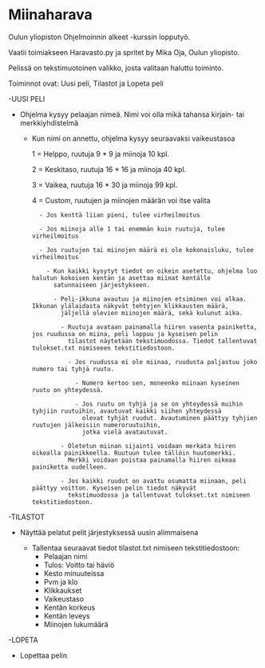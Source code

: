 # Miinaharava

Oulun yliopiston Ohjelmoinnin alkeet -kurssin lopputyö.

Vaatii toimiakseen Haravasto.py ja spritet by Mika Oja, Oulun yliopisto.

Pelissä on tekstimuotoinen valikko, josta valitaan haluttu toiminto.

Toiminnot ovat: Uusi peli, Tilastot ja Lopeta peli

-UUSI PELI
  
  - Ohjelma kysyy pelaajan nimeä. Nimi voi olla mikä tahansa kirjain- tai merkkiyhdistelmä
      
    - Kun nimi on annettu, ohjelma kysyy seuraavaksi vaikeustasoa

        1 = Helppo, ruutuja 9 * 9 ja miinoja 10 kpl.
        
        2 = Keskitaso, ruutuja 16 * 16 ja miinoja 40 kpl.
        
        3 = Vaikea, ruutuja 16 * 30 ja miinoja 99 kpl.
        
        4 = Custom, ruutujen ja miinojen määrän voi itse valita
        
            - Jos kenttä liian pieni, tulee virheilmoitus
            
            - Jos miinoja alle 1 tai enemmän kuin ruutuja, tulee virheilmoitus
            
            - Jos ruutujen tai miinojen määrä ei ole kokonaisluku, tulee virheilmoitus

              - Kun kaikki kysytyt tiedot on oikein asetettu, ohjelma luo halutun kokoisen kentän ja asettaa miinat kentälle 
                satunnaiseen järjestykseen.
                
                - Peli-ikkuna avautuu ja miinojen etsiminen voi alkaa. Ikkunan ylälaidasta näkyvät tehtyjen klikkausten määrä, 
                  jäljellä olevien miinojen määrä, sekä kulunut aika.

                  - Ruutuja avataan painamalla hiiren vasenta painiketta, jos ruudussa on miina, peli loppuu ja kyseisen pelin 
                    tilastot näytetään tekstimuodossa. Tiedot tallentuvat tulokset.txt nimiseeen tekstitiedostoon.

                    - Jos ruudussa ei ole miinaa, ruudusta paljastuu joko numero tai tyhjä ruutu. 
                    
                      - Numero kertoo sen, moneenko miinaan kyseinen ruutu on yhteydessä.
                      
                      - Jos ruutu on tyhjä ja se on yhteydessä muihin tyhjiin ruutuihin, avautuvat kaikki siihen yhteydessä 
                        olevat tyhjät ruudut. Avautuminen päättyy tyhjien ruutujen jälkeisiin numeroruutuihin, 
                        jotka vielä avatautuvat.

                  - Oletetun miinan sijainti voidaan merkata hiiren oikealla painikkeella. Ruutuun tulee tällöin huutomerkki.
                    Merkki voidaan poistaa painamalla hiiren oikeaa painiketta uudelleen.

                  - Jos kaikki ruudut on avattu osumatta miinaan, peli päättyy voitton. Kyseisen pelin tiedot näkyvät 
                    tekstimuodossa ja tallentuvat tulokset.txt nimiseen tekstitiedostoon.
        
-TILASTOT

  - Näyttää pelatut pelit järjestyksessä uusin alimmaisena

    - Tallentaa seuraavat tiedot tilastot.txt nimiseen tekstitiedostoon:
      - Pelaajan nimi
      - Tulos: Voitto tai häviö
      - Kesto minuuteissa
      - Pvm ja klo
      - Klikkaukset
      - Vaikeustaso
      - Kentän korkeus
      - Kentän leveys
      - Miinojen lukumäärä
      
-LOPETA
  - Lopettaa pelin


